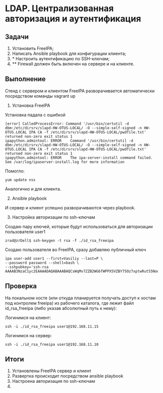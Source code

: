 # LDAP. Централизованная авторизация и аутентификация

## Задачи
1. Установить FreeIPA;
2. Написать Ansible playbook для конфигурации клиента;
3. \* Настроить аутентификацию по SSH-ключам;
4. \*\* Firewall должен быть включен на сервере и на клиенте.


## Выполнение

Стенд с сервером и клиентом FreeIPA разворачивается автоматически посредством команды vagrant up

1. Установка FreeIPA

Установка падала с ошибкой
```
[error] CalledProcessError: Command '/usr/bin/certutil -d dbm:/etc/dirsrv/slapd-HW-OTUS-LOCAL/ -O --simple-self-signed -n HW-OTUS.LOCAL IPA CA -f /etc/dirsrv/slapd-HW-OTUS-LOCAL/pwdfile.txt' returned non-zero exit status 1
ipapython.admintool: ERROR    Command '/usr/bin/certutil -d dbm:/etc/dirsrv/slapd-HW-OTUS-LOCAL/ -O --simple-self-signed -n HW-OTUS.LOCAL IPA CA -f /etc/dirsrv/slapd-HW-OTUS-LOCAL/pwdfile.txt' returned non-zero exit status 1
ipapython.admintool: ERROR    The ipa-server-install command failed. See /var/log/ipaserver-install.log for more information
```

Помогло:

```
yum update nss
```

Аналогично и для клиента.



2. Ansible playbook

И сервер и клиент успешно разворачиваются через playbook.



3. Настройка авторизации по ssh-ключам

Создаю пару ключей, которые будут использоваться для авторизации пользователя user1

```
zrad@zrDell$ ssh-keygen -t rsa -f ./id_rsa_freeipa
```

Создаю пользователя во FreeIPA, сразу добавляю публичный ключ
```
ipa user-add user1 --first=Vasiliy --last=P \
--password password --shell=bash \
--sshpubkey='ssh-rsa AAAAB3NzaC1yc2EAAAADAQABAAABAQCsWqMv7ZZB2WG6fWPPX5VZBY75Oz7xptwRut55Noq/DaUR2pMQ52o36i8AeHnSns6lRDPO0H2kL4NdUIWzASjfthqgawmlKfzKMkVmpGZ3w36jr/5Ln6b+HBFeBdQpAhZKSCY4NilpWM3cmjNIN1EG7evFh/TG+c+sX5RR5JArqoNjePHVWuO4i9Rb88hgLvzO0ZYVg/KZnw9Eo0da4MBqWkY8VAb9XpLPJG/QqVgp5srOUHCWmzqzpBzJt5YZ0VbL74n98/SR0hADxv7UHVMSnGK9oQwtleREzSjPHX5JPt5Aw1HW2DhNiNAb53zpE5TcKMQfprO+K46p21n2KsXX'
```



## Проверка

На локальном хосте (или откуда планируется получать доступ к хостам под контролем freeipa) из рабочего каталога, где лежит файл id_rsa_freeipa (либо указав абсолютный путь к нему):

Логинимся на клиент:

```
ssh -i ./id_rsa_freeipa user1@192.168.11.15
```

Логинимся на сервер:

```
ssh -i ./id_rsa_freeipa user1@192.168.11.10
```


## Итоги
1. Установлены FreeIPA сервер и клиент
2. Развертка происходит посредством ansible playbook
3. Настроена авторизация по ssh-ключам
4. 